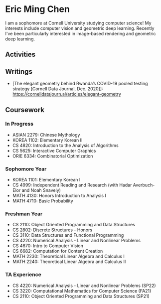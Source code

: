 # Eric Ming Chen
I am a sophomore at Cornell University studying computer science! My
interests include computer vision and geometric deep
learning. Recently I've been particularly interested in image-based
rendering and geometric deep learning.


## Activities

## Writings
- [The elegant geometry behind Rwanda’s COVID-19 pooled testing strategy [Cornell Data Journal, Dec. 2020]]: https://cornelldatajourn.al/articles/elegant-geometry

## Coursework

### In Progress
- ASIAN 2279: Chinese Mythology
- KOREA 1102: Elementary Korean II
- CS 4820: Introduction to the Analysis of Algorithms
- CS 5625: Interactive Computer Graphics
- ORIE 6334: Combinatorial Optimization

### Sophomore Year
- KOREA 1101: Elementary Korean I
- CS 4999: Independent Reading and Research (with Hadar Averbuch-Elor
  and Noah Snavely)
- MATH 4130: Honors Introduction to Analysis I
- MATH 4710: Basic Probability

### Freshman Year
- CS 2110: Object Oriented Programming and Data Structures
- CS 2802: Discrete Structures - Honors
- CS 3110: Data Structures and Functional Programming
- CS 4220: Numerical Analysis - Linear and Nonlinear Problems
- CS 4670: Intro to Computer Vision
- CS 6682: Computation for Content Creation
- MATH 2230: Theoretical Linear Algebra and Calculus I 
- MATH 2240: Theoretical Linear Algebra and Calculus II

### TA Experience
- CS 4220: Numerical Analysis - Linear and Nonlinear Problems (SP22)
- CS 3220: Computational Mathematics for Computer Science (FA21)
- CS 2110: Object Oriented Programming and Data Structures (SP21)


